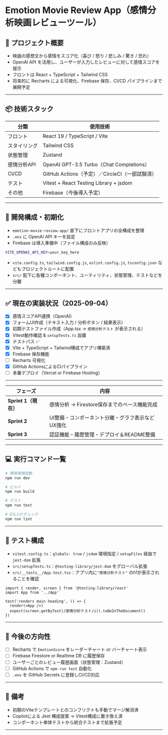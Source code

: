# Emotion Movie Review App（感情分析映画レビューツール）

## 🎯 プロジェクト概要
- 映画の感想文から感情をスコア化（喜び / 怒り / 悲しみ / 驚き / 恐れ）
- OpenAI API を活用し、ユーザーが入力したレビューに対して感情スコアを提示
- フロントは React + TypeScript + Tailwind CSS
- 将来的に Recharts による可視化、Firebase 保存、CI/CD パイプラインまで展開予定

---

## 📦 技術スタック
| 分類 | 使用技術 |
|------|----------|
| フロント | React 19 / TypeScript / Vite |
| スタイリング | Tailwind CSS |
| 状態管理 | Zustand |
| 感情分析API | OpenAI GPT-3.5 Turbo（Chat Completions）|
| CI/CD | GitHub Actions（予定）／CircleCI（一部試験済）|
| テスト | Vitest + React Testing Library + jsdom |
| その他 | Firebase（今後導入予定）|

---

## 🧱 開発構成・初期化
- `emotion-movie-review-app/` 直下にフロントアプリの全構成を整理
- `.env` に OpenAI API キーを設定
- Firebase は導入準備中（ファイル構成のみ反映）

```bash
VITE_OPENAI_API_KEY=your_key_here
```

- `vite.config.ts`, `tailwind.config.js`, `eslint.config.js`, `tsconfig.json` などもプロジェクトルートに配置
- `src/` 配下に各種コンポーネント、ユーティリティ、状態管理、テストなどを分離

---

## ✅ 現在の実装状況（2025-09-04）

- [x] 感情スコアAPI連携（OpenAI）
- [x] フォームUI作成（テキスト入力 / 分析ボタン / 結果表示）
- [x] 初期テストファイル作成（App.tsx → `感情分析テスト` が表示される）
- [x] Vitest動作確認 & `setupTests.ts` 設置
- [x] テストパス ✅
- [x] Vite + TypeScript + Tailwind構成でアプリ構築済
- [x] Firebase 保存機能
- [ ] Recharts 可視化
- [x] GitHub ActionsによるCIパイプライン
- [ ] 本番デプロイ（Vercel or Firebase Hosting）

---

| フェーズ             | 内容                           |
| ---------------- | ---------------------------- |
| **Sprint 1（現在）** | 感情分析 → Firestore保存までのベース機能完成 |
| **Sprint 2**     | UI整備・コンポーネント分離・グラフ表示などUX強化   |
| **Sprint 3**     | 認証機能・履歴管理・デプロイ＆README整備      |

---

## 💻 実行コマンド一覧

```bash
# 開発環境起動
npm run dev

# ビルド
npm run build

# テスト
npm run test

# ESLintチェック
npm run lint
```

---

## 🧪 テスト構成
- `vitest.config.ts`：`globals: true` / `jsdom` 環境指定 / `setupFiles` 経由で `jest-dom` 拡張
- `src/setupTests.ts`：`@testing-library/jest-dom` をグローバル拡張
- `src/__tests__/App.test.tsx`：アプリ内に`"感情分析テスト"` のh1が表示されることを確認

```tsx
import { render, screen } from '@testing-library/react'
import App from '../App'

test('renders main heading', () => {
  render(<App />)
  expect(screen.getByText(/感情分析テスト/i)).toBeInTheDocument()
})
```

---

## 🔧 今後の方向性
- [ ] Recharts で `EmotionScore` をレーダーチャート or バーチャート表示
- [ ] Firebase Firestore or Realtime DB に履歴保存
- [ ] ユーザーごとのレビュー履歴画面（状態管理：Zustand）
- [ ] GitHub Actions で `npm run test` 自動化
- [ ] `.env` を GitHub Secrets に登録しCI/CD対応

---

## 🌈 備考
- 初期のViteテンプレートとのコンフリクトも手動でマージ解消済
- Copilotによる Jest 構成提案 → Vitest構成に置き換え済
- コンポーネント単体テストから統合テストまで拡張予定

---
